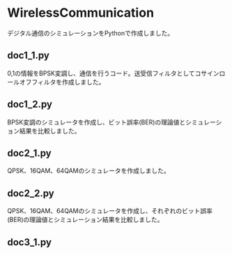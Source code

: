 # WirelessCommunication

デジタル通信のシミュレーションをPythonで作成しました。

## doc1_1.py
0,1の情報をBPSK変調し、通信を行うコード。送受信フィルタとしてコサインロールオフフィルタを作成しました。

## doc1_2.py
BPSK変調のシミュレータを作成し、ビット誤率(BER)の理論値とシミュレーション結果を比較しました。

## doc2_1.py
QPSK、16QAM、64QAMのシミュレータを作成しました。

## doc2_2.py
QPSK、16QAM、64QAMのシミュレータを作成し、それぞれのビット誤率(BER)の理論値とシミュレーション結果を比較しました。

## doc3_1.py
